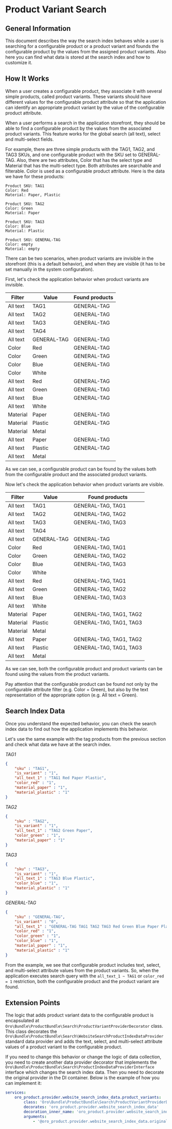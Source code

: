 # Product Variant Search

## General Information

This document describes the way the search index behaves while a user is searching for a configurable product or a product variant and founds the configurable product by the values from the assigned product variants. Also here you can find what data
is stored at the search index and how to customize it.

## How It Works

When a user creates a configurable product, they associate it with several simple products, called product variants. These variants should have different values for the configurable product attribute so that the application can identify an appropriate product variant by the value of the configurable product attribute.

When a user performs a search in the application storefront, they should be able to find a configurable product by the values from
the associated product variants. This feature works for the global search (all text), select and multi-select fields.

For example, there are three simple products with the TAG1, TAG2, and TAG3 SKUs, and one configurable product with the SKU set to GENERAL-TAG. Also, there are two attributes, Color that has the select type and Material that has the multi-select type. Both attributes are searchable and filterable. Color is used as a configurable product attribute. Here is the data we have for these products:

```
Product SKU: TAG1
Color: Red
Material: Paper, Plastic

Product SKU: TAG2
Color: Green
Material: Paper

Product SKU: TAG3
Color: Blue
Material: Plastic

Product SKU: GENERAL-TAG
Color: empty
Material: empty
``` 

There can be two scenarios, when product variants are invisible in the storefront (this is a default behavior), and when they are visible (it has to be set manually in the system configuration).

First, let's check the application behavior when product variants are invisible.

| Filter       | Value       | Found products |
|--------------|-------------|----------------|
| All text     | TAG1        | GENERAL-TAG    |
| All text     | TAG2        | GENERAL-TAG    |
| All text     | TAG3        | GENERAL-TAG    |
| All text     | TAG4        |                |
| All text     | GENERAL-TAG | GENERAL-TAG    |
| Color        | Red         | GENERAL-TAG    |
| Color        | Green       | GENERAL-TAG    |
| Color        | Blue        | GENERAL-TAG    |
| Color        | White       |                |
| All text     | Red         | GENERAL-TAG    |
| All text     | Green       | GENERAL-TAG    |
| All text     | Blue        | GENERAL-TAG    |
| All text     | White       |                |
| Material     | Paper       | GENERAL-TAG    |
| Material     | Plastic     | GENERAL-TAG    |
| Material     | Metal       |                |
| All text     | Paper       | GENERAL-TAG    |
| All text     | Plastic     | GENERAL-TAG    |
| All text     | Metal       |                |

As we can see, a configurable product can be found by the values both from the configurable product and the associated product variants.

Now let's check the application behavior when product variants are visible.

| Filter       | Value       | Found products          |
|--------------|-------------|-------------------------|
| All text     | TAG1        | GENERAL-TAG, TAG1       |
| All text     | TAG2        | GENERAL-TAG, TAG2       |
| All text     | TAG3        | GENERAL-TAG, TAG3       |
| All text     | TAG4        |                         |
| All text     | GENERAL-TAG | GENERAL-TAG             |
| Color        | Red         | GENERAL-TAG, TAG1       |
| Color        | Green       | GENERAL-TAG, TAG2       |
| Color        | Blue        | GENERAL-TAG, TAG3       |
| Color        | White       |                         |
| All text     | Red         | GENERAL-TAG, TAG1       |
| All text     | Green       | GENERAL-TAG, TAG2       |
| All text     | Blue        | GENERAL-TAG, TAG3       |
| All text     | White       |                         |
| Material     | Paper       | GENERAL-TAG, TAG1, TAG2 |
| Material     | Plastic     | GENERAL-TAG, TAG1, TAG3 |
| Material     | Metal       |                         |
| All text     | Paper       | GENERAL-TAG, TAG1, TAG2 |
| All text     | Plastic     | GENERAL-TAG, TAG1, TAG3 |
| All text     | Metal       |                         |

As we can see, both the configurable product and product variants can be found using the values from the
product variants.

Pay attention that the configurable product can be found not only by the configurable attribute filter 
(e.g. Color = Green), but also by the text representation of the appropriate option (e.g. All text = Green). 
 

## Search Index Data

Once you understand the expected behavior, you can check the search index data to find out how the application implements this behavior. 

Let's use the same example with the tag products from the previous section and check what data we have at the search index.

*TAG1*
```json
{
    "sku" : "TAG1",
    "is_variant" : "1",
    "all_text_1" : "TAG1 Red Paper Plastic",
    "color_red" : "1",
    "material_paper" : "1",
    "material_plastic" : "1"
}
``` 

*TAG2*
```json
{
    "sku" : "TAG2",
    "is_variant" : "1",
    "all_text_1" : "TAG2 Green Paper",
    "color_green" : "1",
    "material_paper" : "1"
}
```

*TAG3*
```json
{
    "sku" : "TAG3",
    "is_variant" : "1",
    "all_text_1" : "TAG3 Blue Plastic",
    "color_blue" : "1",
    "material_plastic" : "1"
}
```

*GENERAL-TAG*
```json
{
    "sku" : "GENERAL-TAG",
    "is_variant" : "0",
    "all_text_1" : "GENERAL-TAG TAG1 TAG2 TAG3 Red Green Blue Paper Plastic",
    "color_red" : "1",
    "color_green" : "1",
    "color_blue" : "1",
    "material_paper" : "1",
    "material_plastic" : "1"
}
```

From the example, we see that configurable product includes text, select, and multi-select attribute values from the
product variants. So, when the application executes search query with the `all_text_1 ~ TAG1` or `color_red = 1` restriction, both the configurable product and the product variant are found. 


## Extension Points

The logic that adds product variant data to the configurable product is encapsulated at 
`Oro\Bundle\ProductBundle\Search\ProductVariantProviderDecorator` class. This class decorates the `Oro\Bundle\ProductBundle\Search\WebsiteSearchProductIndexDataProvider` standard data provider and adds the text, select, and multi-select attribute values of a product variant to the configurable product.

If you need to change this behavior or change the logic of data collection, you need to create another data provider decorator that implements the `Oro\Bundle\ProductBundle\Search\ProductIndexDataProviderInterface` interface which changes the search index data. Then you need to decorate the original provider in the DI container.
Below is the example of how you can implement it:

```yml
services:
    oro_product.provider.website_search_index_data.product_variants:
        class: 'Oro\Bundle\ProductBundle\Search\ProductVariantProviderDecorator'
        decorates: 'oro_product.provider.website_search_index_data'
        decoration_inner_name: 'oro_product.provider.website_search_index_data.original'
        arguments:
            - '@oro_product.provider.website_search_index_data.original'
```
